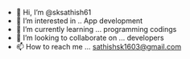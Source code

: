- 👋 Hi, I’m @sksathish61
- 👀 I’m interested in .. App development
- 🌱 I’m currently learning ... programming codings
- 💞️ I’m looking to collaborate on ... developers
- 📫 How to reach me ... sathishsk1603@gmail.com

<!---
sksathish61/sksathish61 is a ✨ special ✨ repository because its `README.md` (this file) appears on your GitHub profile.
You can click the Preview link to take a look at your changes.
--->
